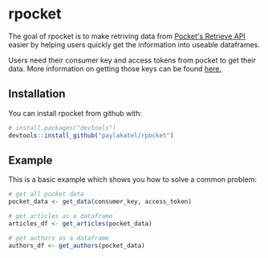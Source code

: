 # rpocket

The goal of rpocket is to make retriving data from [Pocket's Retrieve API](https://getpocket.com/developer/docs/v3/retrieve) easier by helping users quickly get the information into useable dataframes. 

Users need their consumer key and access tokens from pocket to get their data. More information on getting those keys can be found [here.](http://www.jamesfmackenzie.com/getting-started-with-the-pocket-developer-api/)

## Installation

You can install rpocket from github with:


``` r
# install.packages("devtools")
devtools::install_github("paylakatel/rpocket")
```

## Example

This is a basic example which shows you how to solve a common problem:

``` r
# get all pocket data
pocket_data <- get_data(consumer_key, access_token)

# get articles as a dataframe
articles_df <- get_articles(pocket_data)

# get authors as a dataframe
authors_df <- get_authors(pocket_data)
```
